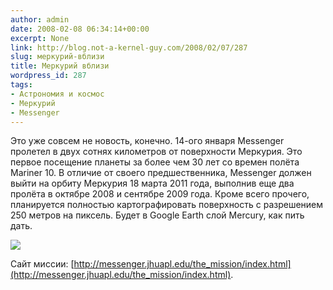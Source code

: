 ```yaml
---
author: admin
date: 2008-02-08 06:34:14+00:00
excerpt: None
link: http://blog.not-a-kernel-guy.com/2008/02/07/287
slug: меркурий-вблизи
title: Меркурий вблизи
wordpress_id: 287
tags:
- Астрономия и космос
- Меркурий
- Messenger
---
```


Это уже совсем не новость, конечно. 14-ого января Messenger пролетел в двух сотнях километров от поверхности Меркурия. Это первое посещение планеты за более чем 30 лет со времен полёта Mariner 10. В отличие от своего предшественника, Messenger должен выйти на орбиту Меркурия 18 марта 2011 года, выполнив еще два пролёта в октябре 2008 и сентябре 2009 года. Кроме всего прочего, планируется полностью картографировать поверхность с разрешением 250 метров на пиксель. Будет в Google Earth слой Mercury, как пить дать.

[![](http://blog.not-a-kernel-guy.com/wp-content/uploads/2008/02/c1000_700_430.thumbnail.jpg)](http://messenger.jhuapl.edu/gallery/sciencePhotos/pics/c1000_700_430.png)

Сайт миссии: [http://messenger.jhuapl.edu/the_mission/index.html](http://messenger.jhuapl.edu/the_mission/index.html).
